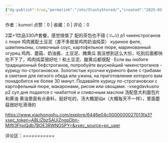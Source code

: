 ```yaml
---
{"dg-publish":true,"permalink":"/xhs/SlastyStore4/","created":"2025-03-17T22:24:48.601+08:00","updated":"2025-03-17T22:24:48.601+08:00"}
---
```


作者：kumori
点赞：0   |   收藏：0   |   评论：0

2菜+1饮品330卢套餐，感觉很值了
配的茶包也不错 ( ꈍᴗꈍ)
p1 чикенстроганов с пюре 鸡肉酱配土豆泥（差不多就是鸡肉奶油炖菜）
куриное филе, шампиньоны, сливочный соус, картофельное пюре, маринованный огурец
鸡肉、蘑菇、奶油酱、土豆泥、腌黄瓜
我没想到这么大份，吃到后面都快吃不下了，鸡肉炖菜很好吃！和土豆泥、酸黄瓜都很配
· Если вы любите традиционный бефстроганов, попробуйте вкуснейший чикенстроганов - курицу по-строгановски. Золотистые кусочки куриного филе с грибами в сметане для легкого обеда или ужина, на приготовление которого вам понадобится не более 30 минут. Подавайте курицу по-строгановски с картофельный пюре, макаронами, рисом или овощами. -vsegdavkusno
p2 суп дня подается с чиабаттой и сливочным маслом 汤配意大利面包片和黄油 黄油里面有点香料，挺好吃的，汤大概是Щи（大概每天不一样），里面蘑菇很好吃滑滑的

https://www.xiaohongshu.com/explore/6446e04c0000000027013fa3?xsec_token=ABLlZbzSAUiZngpDbn-Miftl3FljxiQdb7BOE3RWNG5PY=&xsec_source=pc_user

评论区：===========

